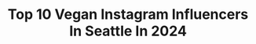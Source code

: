 ---
title: Top 10 Vegan Instagram Influencers In Seattle In 2024
description: >-
  Find top vegan Instagram influencers in Seattle in 2024. Most popular hashtags: #vegan #plantbased #seattle #foodphotography.
platform: Instagram
hits: 39
text_top: Discover the best Instagram accounts on inBeat.
text_bottom: Our search engine aggregates 39 Instagram influencers like this in Seattle, United States for you to pitch.
profiles:
  - username: "tonydoto"
    fullname: >-
      Tony Do To
    bio: >-
      1st gen • washington native • #tdteats • 💡: ✨celebrating food, fashion & community✨ 📖: @about.first - give my non-profit a follow!
    location: "United States"
    followers: 7101
    engagement: 377
    commentsToLikes: 0.139535
    id: ck0tw1rj8dngh0i19vvvtbxct
    verified: false
    hashtags: "#foodstagram, #plantbased, #seattleeats, #bestfoodseattle"
  - username: "naturalveganguy"
    fullname: >-
      NATURAL VEGAN GUY
    bio: >-
      Promoting Vegan Talent, Vegan Products, & Active Lifestyle World Class Vegan Lessons & Products DM for Collaborations
    location: "United States"
    followers: 29946
    engagement: 73
    commentsToLikes: 0.035274
    id: ck135f8s314dk0i19wrv9y7om
    verified: false
    hashtags: "#vegansofig, #smoothiebowls, #vegandessert, #naturalveganguy"
  - username: "vegan_govegan"
    fullname: >-
      Vegan Food Recipes
    bio: >-
      Use #vegan_veganfood 📗 85 Vegan Recipes eBook ✏ Created by registered ® Holistic Nutritionist 🤤 Detailed recipes for you and your family 👇 BUY NOW👇
    location: "United States"
    followers: 499203
    engagement: 39
    commentsToLikes: 0.010976
    id: ck0vv37ypnbxd0i194kp36dp1
    verified: false
    hashtags: "#vegansnacks, #vegangains, #veganrecipe, #vegetarian"
  - username: "mysweetlilcakes"
    fullname: >-
      Sweetcakes Catering
    bio: >-
      Savory & Sweet. Baked-on-a-Stick. Made with 💗 #1 Seattle Caterer. As seen on Evening Magazine. "🥞👗🍒🍓🍋
    location: "United States"
    followers: 14901
    engagement: 473
    commentsToLikes: 0.011694
    id: ck55m1w972zxt0i111st2mj1l
    verified: false
    hashtags: "#townclassic, #cherrychocolate, #beautiesltd, #holidayparty"
  - username: "iammarkbautista"
    fullname: >-
      Mark Bautista
    bio: >-
      Philippines & Beyond 📩 VIVA Artist Agency Singer/Actor🇵🇭 Author of “Beyond The Mark”
    location: "United States"
    followers: 144692
    engagement: 91
    commentsToLikes: 0.024175
    id: ck6ubww20c68l0j71pcopegvt
    verified: true
    hashtags: "#gabayguro2020, #byredosmellmemory, #manilabay, #basketofhope"
  - username: "lordego1"
    fullname: >-
      Ego
    bio: >-
      Reclusive Seattle art dude. Easily flattered. Misanthropic Vegan.
    location: "United States"
    followers: 9666
    engagement: 724
    commentsToLikes: 0.031297
    id: ck9wdiimvfs0r0j7847b161qh
    verified: false
    hashtags: "#egoart, #beautifulbizarre, #evolvedmagazine, #acrylicpaint"
  - username: "lrk_kung"
    fullname: >-
      Luiz Ricardo
    bio: >-
      I’m the voice for the voiceless🌱 . 👶🏻 🇧🇷 📍🇺🇸 L.A. Eating plants since 2014 What I eat: @eatwithlrk Proud dad of @chiatheveganpit
    location: "United States"
    followers: 25611
    engagement: 235
    commentsToLikes: 0.054071
    id: ck5cd3kmuih1s0i11pci59bou
    verified: false
    hashtags: "#plantbased, #guys, #pride, #tattoo"
  - username: "simplyseattlesweets"
    fullname: >-
      Linda | Seattle Content Creator
    bio: >-
      Food | Travel | Lifestyle ✨Inspiring others to live their sweetest life! 💌: simplyseattlesweets14@gmail.com
    location: "United States"
    followers: 13764
    engagement: 434
    commentsToLikes: 0.097545
    id: clpdgye8mf62m0k08icrzw4yk
    verified: false
    hashtags: "#cocktails, #bellevue, #dessert, #happyhour"
  - username: "katlieu"
    fullname: >-
      Kat Lieu
    bio: >-
      Bestselling Author, Modern Asian Baking Founder @subtleasian.baking Check out my Reels👸🏻🌈 Seattle-based food writer @thespruceeats @tastingtable
    location: "United States"
    followers: 20092
    engagement: 3418
    commentsToLikes: 0.033127
    id: clivee2rs2kbd0j08sv0x704c
    verified: false
    hashtags: "#ube, #easyrecipe, #explorepage, #glutenfree"
  - username: "eatsbynat"
    fullname: >-
      Natalie
    bio: >-
      wellness, food, and other things i love 24 | seattle
    location: "United States"
    followers: 4127
    engagement: 941
    commentsToLikes: 0.088461
    id: ckqyg6u003jq50j23lin57rgn
    verified: false
    hashtags: "#fuelyourbody, #foodreel, #foodfreedom, #mealinspo"
---